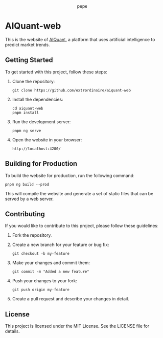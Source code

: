 <div align="center">
  pepe
</div>

# AIQuant-web

This is the website of [AIQuant](https://www.aiquantcapital.com), a platform that uses artificial intelligence to predict market trends.

## Getting Started

To get started with this project, follow these steps:

1. Clone the repository:

   ```
   git clone https://github.com/extrordinaire/aiquant-web
   ```

2. Install the dependencies:

   ```
   cd aiquant-web
   pnpm install
   ```

3. Run the development server:

   ```
   pnpm ng serve
   ```

4. Open the website in your browser:

   ```
   http://localhost:4200/
   ```

## Building for Production

To build the website for production, run the following command:

```
pnpm ng build --prod
```

This will compile the website and generate a set of static files that can be served by a web server.

## Contributing

If you would like to contribute to this project, please follow these guidelines:

1. Fork the repository.

2. Create a new branch for your feature or bug fix:

   ```
   git checkout -b my-feature
   ```

3. Make your changes and commit them:

   ```
   git commit -m "Added a new feature"
   ```

4. Push your changes to your fork:

   ```
   git push origin my-feature
   ```

5. Create a pull request and describe your changes in detail.

## License

This project is licensed under the MIT License. See the LICENSE file for details.
